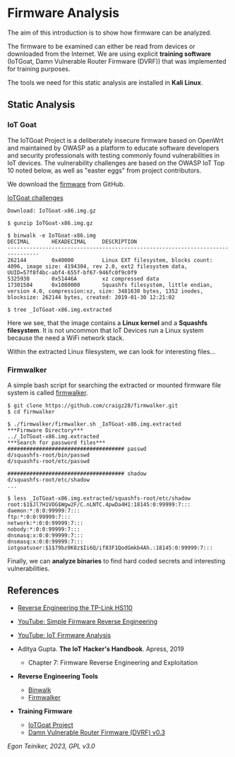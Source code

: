 # Firmware Analysis

The aim of this introduction is to show how firmware can be analyzed.

The firmware to be examined can either be read from devices or downloaded 
from the Internet.
We are using explicit **training software** (IoTGoat, Damn Vulnerable Router Firmware (DVRF)) 
that was implemented for training purposes.

The tools we need for this static analysis are installed in **Kali Linux**.

## Static Analysis 

### IoT Goat 

The IoTGoat Project is a deliberately insecure firmware based on OpenWrt and maintained by OWASP as a platform 
to educate software developers and security professionals with testing commonly found vulnerabilities in IoT devices. 
The vulnerability challenges are based on the OWASP IoT Top 10 noted below, as well as "easter eggs" from project contributors.

We download the [firmware](https://github.com/OWASP/IoTGoat/releases) from GitHub.

[IoTGoat challenges](https://github.com/OWASP/IoTGoat/wiki/IoTGoat-challenges)
```
Download: IoTGoat-x86.img.gz

$ gunzip IoTGoat-x86.img.gz

$ binwalk -e IoTGoat-x86.img 
DECIMAL       HEXADECIMAL     DESCRIPTION
--------------------------------------------------------------------------------
262144        0x40000         Linux EXT filesystem, blocks count: 4096, image size: 4194304, rev 2.0, ext2 filesystem data, UUID=57f8f4bc-abf4-655f-bf67-946fc0f9c0f9
5325930       0x51446A        xz compressed data
17301504      0x1080000       Squashfs filesystem, little endian, version 4.0, compression:xz, size: 3481630 bytes, 1352 inodes, blocksize: 262144 bytes, created: 2019-01-30 12:21:02

$ tree _IoTGoat-x86.img.extracted
```
Here we see, that the image contains a **Linux kernel** and a **Squashfs filesystem**.
It is not uncommon that IoT Devices run a Linux system because the need a WiFi network stack.

Within the extracted Linux filesystem, we can look for interesting files...


### Firmwalker

A simple bash script for searching the extracted or mounted firmware file system is called 
[firmwalker](https://github.com/craigz28/firmwalker).
```
$ git clone https://github.com/craigz28/firmwalker.git
$ cd firmwalker

$ ./firmwalker/firmwalker.sh _IoTGoat-x86.img.extracted
***Firmware Directory***
../_IoTGoat-x86.img.extracted
***Search for password files***
##################################### passwd
d/squashfs-root/bin/passwd
d/squashfs-root/etc/passwd

##################################### shadow
d/squashfs-root/etc/shadow
...
```

```
$ less _IoTGoat-x86.img.extracted/squashfs-root/etc/shadow
root:$1$Jl7H1VOG$Wgw2F/C.nLNTC.4pwDa4H1:18145:0:99999:7:::
daemon:*:0:0:99999:7:::
ftp:*:0:0:99999:7:::
network:*:0:0:99999:7:::
nobody:*:0:0:99999:7:::
dnsmasq:x:0:0:99999:7:::
dnsmasq:x:0:0:99999:7:::
iotgoatuser:$1$79bz0K8z$Ii6Q/if83F1QodGmkb4Ah.:18145:0:99999:7:::
```

Finally, we can **analyze binaries** to find hard coded secrets and interesting vulnerabilities.


## References
* [Reverse Engineering the TP-Link HS110](https://www.softscheck.com/en/reverse-engineering-tp-link-hs110/)
* [YouTube: Simple Firmware Reverse Engineering](https://youtu.be/oqk3cU7ekag)
* [YouTube: IoT Firmware Analysis](https://youtu.be/bwZlwIOMkJE)

* Aditya Gupta. **The IoT Hacker's Handbook**. Apress, 2019
	* Chapter 7: Firmware Reverse Engineering and Exploitation  

* **Reverse Engineering Tools**
    * [Binwalk](https://github.com/ReFirmLabs/binwalk)
    * [Firmwalker](https://github.com/craigz28/firmwalker)

* **Training Firmware**
    * [IoTGoat Project](https://github.com/OWASP/IoTGoat)
    * [Damn Vulnerable Router Firmware (DVRF) v0.3](https://github.com/praetorian-inc/DVRF/tree/master/Firmware)



*Egon Teiniker, 2023, GPL v3.0*
